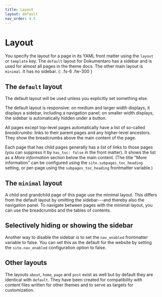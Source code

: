 ```yaml
---
title: Layout
layout: default
nav_order: 4.5
---
```


# Layout

You specify the layout for a page in its YAML front matter using the `layout` or `template` key. The `default` layout for Dokumentaro has a sidebar and is used for almost all pages in the theme docs. The other main layout is `minimal`. It has no sidebar.
{: .fs-6 .fw-300 }

## The `default` layout

The default layout will be used unless you explicitly set something else.

The default layout is responsive: on medium and larger width displays, it displays a sidebar, including a navigation panel; on smaller width displays, the sidebar is automatically hidden under a button.

All pages except top-level pages automatically have a list of  so-called *breadcrumbs*: links to their parent pages and any higher-level ancestors. They show the breadcrumbs above the main content of the page.

Each page that has child pages generally has a list of links to those pages (you can suppress it by `has_toc: false` in the front matter). It shows the list as a *More information* section below the main content. (The title "More information" can be configured using the `site.subpages_toc_heading` setting, or per-page using the `subpages_toc_heading` frontmatter variable.)

## The `minimal` layout

A child and grandchild page of this page use the minimal layout. This differs from the default layout by omitting the sidebar---and thereby also the navigation panel. To navigate between pages with the minimal layout, you can use the breadcrumbs and the tables of contents.

## Selectively hiding or showing the sidebar

Another way to disable the sidebar is to set the `nav_enabled` frontmatter variable to false.
You can set this as the default for the website by setting the `site.nav_enabled` configuration option to false.


## Other layouts

The layouts `about`, `home`, `page` and `post` exist as well but by default they are identical with `default`. They have been created for compatibility with content files written for other themes and to serve as targets for customization.
